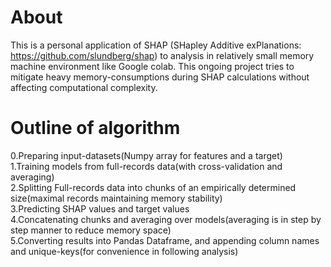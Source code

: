 # About
This is a personal application of SHAP (SHapley Additive exPlanations: https://github.com/slundberg/shap) to analysis in relatively small memory machine environment like Google colab. This ongoing project tries to mitigate heavy memory-consumptions during SHAP calculations without affecting computational complexity.
# Outline of algorithm
0.Preparing input-datasets(Numpy array for features and a target)  
1.Training models from full-records data(with cross-validation and averaging)  
2.Splitting Full-records data into chunks of an empirically determined size(maximal records maintaining memory stability)  
3.Predicting SHAP values and target values  
4.Concatenating chunks and averaging over models(averaging is in step by step manner to reduce memory space)  
5.Converting results into Pandas Dataframe, and appending column names and unique-keys(for convenience in following analysis)  
